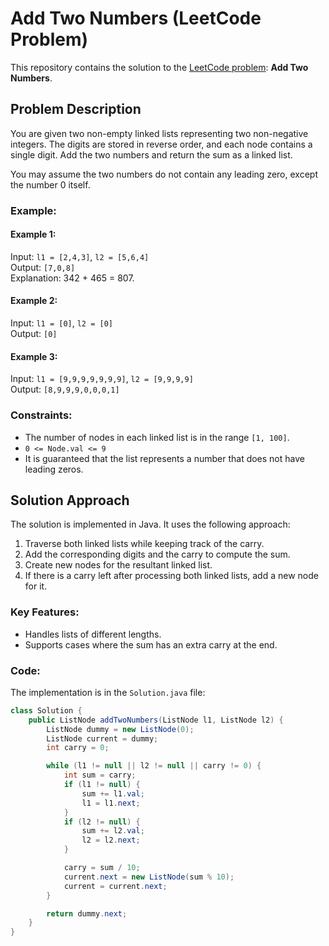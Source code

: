 # Add Two Numbers (LeetCode Problem)

This repository contains the solution to the [LeetCode problem](https://leetcode.com/problems/add-two-numbers/): **Add Two Numbers**.

## Problem Description

You are given two non-empty linked lists representing two non-negative integers. The digits are stored in reverse order, and each node contains a single digit. Add the two numbers and return the sum as a linked list.

You may assume the two numbers do not contain any leading zero, except the number 0 itself.

### Example:

#### Example 1:
Input: `l1 = [2,4,3]`, `l2 = [5,6,4]`  
Output: `[7,0,8]`  
Explanation: 342 + 465 = 807.

#### Example 2:
Input: `l1 = [0]`, `l2 = [0]`  
Output: `[0]`

#### Example 3:
Input: `l1 = [9,9,9,9,9,9,9]`, `l2 = [9,9,9,9]`  
Output: `[8,9,9,9,0,0,0,1]`

### Constraints:
- The number of nodes in each linked list is in the range `[1, 100]`.
- `0 <= Node.val <= 9`
- It is guaranteed that the list represents a number that does not have leading zeros.

## Solution Approach

The solution is implemented in Java. It uses the following approach:

1. Traverse both linked lists while keeping track of the carry.
2. Add the corresponding digits and the carry to compute the sum.
3. Create new nodes for the resultant linked list.
4. If there is a carry left after processing both linked lists, add a new node for it.

### Key Features:
- Handles lists of different lengths.
- Supports cases where the sum has an extra carry at the end.

### Code:
The implementation is in the `Solution.java` file:

```java
class Solution {
    public ListNode addTwoNumbers(ListNode l1, ListNode l2) {
        ListNode dummy = new ListNode(0);
        ListNode current = dummy;
        int carry = 0;

        while (l1 != null || l2 != null || carry != 0) {
            int sum = carry;
            if (l1 != null) {
                sum += l1.val;
                l1 = l1.next;
            }
            if (l2 != null) {
                sum += l2.val;
                l2 = l2.next;
            }

            carry = sum / 10;
            current.next = new ListNode(sum % 10);
            current = current.next;
        }

        return dummy.next;
    }
}
